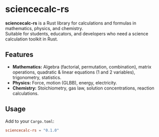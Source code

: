 # sciencecalc-rs

**sciencecalc-rs** is a Rust library for calculations and formulas in mathematics, physics, and chemistry.  
Suitable for students, educators, and developers who need a science calculation toolkit in Rust.

## Features

- **Mathematics:** Algebra (factorial, permutation, combination), matrix operations, quadratic & linear equations (1 and 2 variables), trigonometry, statistics.
- **Physics:** Force, motion (GLBB), energy, electricity.
- **Chemistry:** Stoichiometry, gas law, solution concentrations, reaction calculations.

## Usage

Add to your `Cargo.toml`:

```toml
sciencecalc-rs = "0.1.0"
